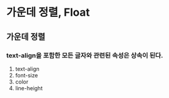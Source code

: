 # 가운데 정렬, Float
## 가운데 정렬
### text-align을 포함한 모든 **글자와 관련**된 속성은 상속이 된다.
1. text-align
2. font-size
3. color
4. line-height